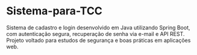 # Sistema-para-TCC
Sistema de cadastro e login desenvolvido em Java utilizando Spring Boot, com autenticação segura, recuperação de senha via e-mail e API REST. Projeto voltado para estudos de segurança e boas práticas em aplicações web.
